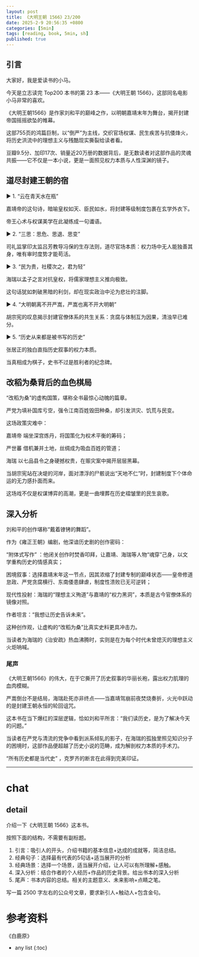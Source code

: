 ```yaml
---
layout: post
title: 《大明王朝 1566》23/200
date: 2025-2-9 20:56:35 +0800
categories: [5min]
tags: [reading, book, 5min, sh]
published: true
---
```



## 引言  

大家好，我是爱读书的小马。

今天是立志读完 Top200 本书的第 23 本——《大明王朝 1566》，这部同名电影小马非常的喜欢。

《大明王朝1566》是作家刘和平的巅峰之作，以明朝嘉靖末年为舞台，揭开封建帝国摇摇欲坠的帷幕。

这部755页的鸿篇巨制，以“倒严”为主线，交织官场权谋、民生疾苦与抗倭烽火，将历史洪流中的理想主义与残酷现实撕裂给读者看。

豆瓣9.5分、加印17次、销量近20万册的数据背后，是无数读者对这部作品的灵魂共振——它不仅是一本小说，更是一面照见权力本质与人性深渊的镜子。

## 道尽封建王朝的宿

▶ 1. “云在青天水在瓶” 

嘉靖帝的这句诗，暗喻皇权如天、臣民如水，将封建等级制度包裹在玄学外衣下。

帝王心术与权谋美学在此凝练成一句谶语。  

▶ 2. “三思：思危、思退、思变”  

司礼监掌印太监吕芳教导冯保的生存法则，道尽官场本质：权力场中无人能独善其身，唯有审时度势才能苟活。  

▶ 3. “民为贵，社稷次之，君为轻”  

海瑞以孟子之言对抗皇权，将儒家理想主义推向极致。

这句话犹如刺破黑暗的利剑，却在现实政治中沦为悲壮的注脚。  

▶ 4. “大明朝离不开严嵩，严嵩也离不开大明朝”  

胡宗宪的叹息揭示封建官僚体系的共生关系：贪腐与体制互为因果，清浊早已难分。  

▶ 5. “历史从来都是被书写的历史”  

张居正的独白直指历史叙事的权力本质。

当真相成为棋子，史书不过是胜利者的纪念碑。  

## 改稻为桑背后的血色棋局

“改稻为桑”的虚构国策，堪称全书最惊心动魄的篇章。

严党为填补国库亏空，强令江南百姓毁田种桑，却引发洪灾、饥荒与民变。

这场政策灾难中：  

嘉靖帝 端坐深宫炼丹，将国策化为权术平衡的筹码；  

严世蕃 借机兼并土地，丝绸成为吸血百姓的管道；  

海瑞 以七品县令之身硬撼权贵，在赈灾案中揭开层层黑幕。  

当胡宗宪站在决堤的河岸，面对漂浮的尸骸说出“天地不仁”时，封建制度下个体命运的无力感扑面而来。

这场戏不仅是权谋博弈的高潮，更是一曲埋葬在历史褶皱里的民生哀歌。  

## 深入分析

刘和平的创作堪称“戴着镣铐的舞蹈”。

作为《雍正王朝》编剧，他深谙历史剧的创作密码：

“附体式写作” ：他闭关创作时焚香叩拜，让嘉靖、海瑞等人物“魂穿”己身，以文学重构历史的情感真实；  

困境叙事：选择嘉靖末年这一节点，因其浓缩了封建专制的巅峰状态——皇帝修道怠政、严党贪腐横行、东南倭患肆虐，制度性溃败已无可逆转；  

现代性投射：海瑞的“理想主义殉道”与嘉靖的“权力黑洞”，本质是古今官僚体系的镜像对照。

作者坦言：“我想让历史告诉未来”。  

这种创作观，让虚构的“改稻为桑”比真实史料更具冲击力。

当读者为海瑞的《治安疏》热血沸腾时，实则是在为每个时代未曾熄灭的理想主义火炬呐喊。  

### 尾声

《大明王朝1566》的伟大，在于它撕开了历史叙事的华丽长袍，露出权力肌理的血肉模糊。

严嵩倒台不是结局，海瑞赴死亦非终点——当嘉靖驾崩前夜焚烧奏折，火光中跃动的是封建王朝永恒的轮回诅咒。  

这本书在当下爆红的深层逻辑，恰如刘和平所言：“我们读历史，是为了解决今天的问题。”

当读者在严党与清流的党争中看到派系倾轧的影子，在海瑞的孤独里照见知识分子的困境时，这部作品便超越了历史小说的范畴，成为解剖权力本质的手术刀。  

“所有历史都是当代史” ，克罗齐的断言在此得到完美印证。


--------------------------------------------------------------------------------------------------------------


# chat

## detail

介绍一下《大明王朝 1566》这本书。

按照下面的结构，不需要有副标题。

1. 引言：吸引人的开头，介绍书籍的基本信息+达成的成就等，简洁总结。
2. 经典句子：选择最有代表的5句话+适当展开的分析
3. 经典场景：选择一个场景，适当展开介绍，让人可以有所理解+感触。
4. 深入分析：结合作者的个人经历+作品的历史背景。给出书本的深入分析
5. 尾声：书本内容的总结。相关的主题意义、未来影响+点睛之笔。

写一篇 2500 字左右的公众号文章，要求新引人+触动人+包含金句。


# 参考资料

 《白鹿原》

* any list
{:toc}
